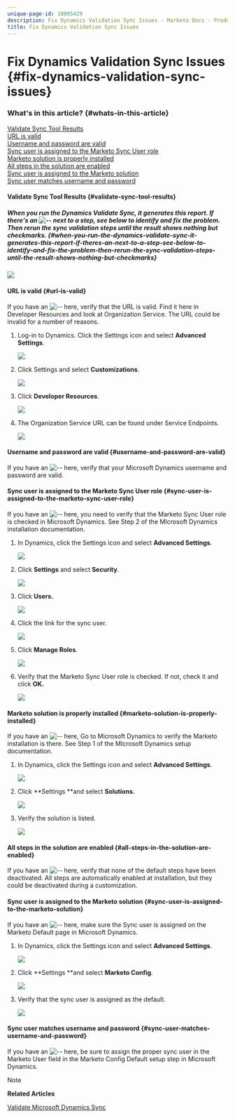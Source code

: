 ```yaml
---
unique-page-id: 10095429
description: Fix Dynamics Validation Sync Issues - Marketo Docs - Product Documentation
title: Fix Dynamics Validation Sync Issues
---
```


# Fix Dynamics Validation Sync Issues {#fix-dynamics-validation-sync-issues}

### What's in this article? {#whats-in-this-article}

[Validate Sync Tool Results](#validate-sync-tool-results)  
[URL is valid](#url-is-valid)  
[Username and password are valid](#username-and-password-are-valid)  
[Sync user is assigned to the Marketo Sync User role](#sync-user-is-assigned-to-the-marketo-sync-user-role)  
[Marketo solution is properly installed](#marketo-solution-is-properly-installed)  
[All steps in the solution are enabled](#all-steps-in-the-solution-are-enabled)  
[Sync user is assigned to the Marketo solution](#sync-user-is-assigned-to-the-marketo-solution)  
[Sync user matches username and password](#sync-user-matches-username-and-password)

#### Validate Sync Tool Results {#validate-sync-tool-results}

##### When you run the Dynamics Validate Sync, it generates this report. If there's an ![--](assets/delete.png) next to a step, see below to identify and fix the problem. Then rerun the sync validation steps until the result shows nothing but checkmarks. {#when-you-run-the-dynamics-validate-sync-it-generates-this-report-if-theres-an-next-to-a-step-see-below-to-identify-and-fix-the-problem-then-rerun-the-sync-validation-steps-until-the-result-shows-nothing-but-checkmarks}

![](assets/image2015-9-22-15-3a58-3a12.png)

#### URL is valid {#url-is-valid}

If you have an ![--](assets/delete.png) here, verify that the URL is valid. Find it here in Developer Resources and look at Organization Service. The URL could be invalid for a number of reasons.

1. Log-in to Dynamics. Click the Settings icon and select **Advanced Settings**.

   ![](assets/one.png)

1. Click Settings and select **Customizations**.

   ![](assets/two.png)

1. Click **Developer Resources**.

   ![](assets/three.png)

1. The Organization Service URL can be found under Service Endpoints.

   ![](assets/four.png)

#### Username and password are valid {#username-and-password-are-valid}

If you have an ![--](assets/delete.png) here, verify that your Microsoft Dynamics username and password are valid.

#### Sync user is assigned to the Marketo Sync User role {#sync-user-is-assigned-to-the-marketo-sync-user-role}

If you have an ![--](assets/delete.png) here, you need to verify that the Marketo Sync User role is checked in Microsoft Dynamics. See Step 2 of the MIcrosoft Dynamics installation documentation.

1. In Dynamics, click the Settings icon and select **Advanced Settings**.

   ![](assets/one.png)

1. Click **Settings** and select **Security**.

   ![](assets/six.png)

1. Click **Users.**

   ![](assets/image2015-9-24-9-3a47-3a25.png)

1. Click the link for the sync user.

   ![](assets/seven.png)

1. Click **Manage Roles**.

   ![](assets/eight.png)

1. Verify that the Marketo Sync User role is checked. If not, check it and click **OK.**

   ![](assets/image2015-9-24-9-3a59-3a21.png)

#### Marketo solution is properly installed {#marketo-solution-is-properly-installed}

If you have an ![--](assets/delete.png) here, Go to Microsoft Dynamics to verify the Marketo installation is there. See Step 1 of the MIcrosoft Dynamics setup documentation.

1. In Dynamics, click the Settings icon and select **Advanced Settings**.

   ![](assets/one.png)

1. Click **Settings&nbsp;**and select **Solutions.**

   ![](assets/eleven.png)

1. Verify the solution is listed.

   ![](assets/twelve.png)

#### All steps in the solution are enabled {#all-steps-in-the-solution-are-enabled}

If you have an ![--](assets/delete.png) here, verify that none of the default steps have been deactivated. All steps are automatically enabled at installation, but they could be deactivated during a customization.

#### Sync user is assigned to the Marketo solution {#sync-user-is-assigned-to-the-marketo-solution}

If you have an ![--](assets/delete.png) here, make sure the Sync user is assigned on the Marketo Default page in Microsoft Dynamics.

1. In Dynamics, click the Settings icon and select **Advanced Settings**.

   ![](assets/one.png)

1. Click **Settings **and select **Marketo Config**.

   ![](assets/thirteen.png)

1. Verify that the sync user is assigned as the default.

   ![](assets/fourteen.png)

#### Sync user matches username and password {#sync-user-matches-username-and-password}

If you have an ![--](assets/delete.png) here, be sure to assign the proper sync user in the Marketo User field in the Marketo Config Default setup step in Microsoft Dynamics.

>[!NOTE]
>
>**Related Articles**
>
>[Validate Microsoft Dynamics Sync](../../../../../product-docs/crm-sync/microsoft-dynamics-sync/sync-setup/validate-microsoft-dynamics-sync.md)

